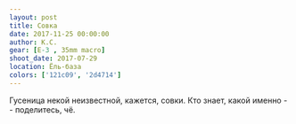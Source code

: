 ```yaml
---
layout: post
title: Совка
date: 2017-11-25 00:00:00
author: К.С.
gear: [E-3 , 35mm macro]
shoot_date: 2017-07-29
location: Ёль-база
colors: ['121c09', '2d4714']
---
```

Гусеница некой неизвестной, кажется, совки. Кто знает, какой именно -- поделитесь, чё.
